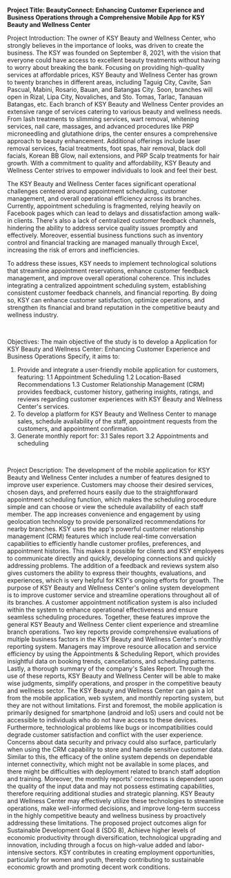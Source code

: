 **Project Title:  BeautyConnect: Enhancing Customer Experience and Business Operations through a Comprehensive  Mobile App for KSY Beauty and Wellness Center**

Project Introduction: 
	The owner of KSY Beauty and Wellness Center, who strongly believes in the importance of looks, was driven to create the business. The KSY was founded on September 8, 2021, with the vision that everyone could have access to excellent beauty treatments without having to worry about breaking the bank. Focusing on providing high-quality services at affordable prices, KSY Beauty and Wellness Center has grown to twenty branches in different areas, including Taguig City, Cavite, San Pascual, Mabini, Rosario, Bauan, and Batangas City. Soon, branches will open in Rizal, Lipa City, Novaliches, and Sto. Tomas, Tarlac, Tanauan Batangas, etc.
Each branch of KSY Beauty and Wellness Center provides an extensive range of services catering to various beauty and wellness needs. From lash treatments to slimming services, wart removal, whitening services, nail care, massages, and advanced procedures like PRP microneedling and glutathione drips, the center ensures a comprehensive approach to beauty enhancement. Additional offerings include laser removal services, facial treatments, foot spas, hair removal, black doll facials, Korean BB Glow, nail extensions, and PRP Scalp treatments for hair growth. With a commitment to quality and affordability, KSY Beauty and Wellness Center strives to empower individuals to look and feel their best.	

The KSY Beauty and Wellness Center faces significant operational challenges centered around appointment scheduling, customer management, and overall operational efficiency across its branches. Currently, appointment scheduling is fragmented, relying heavily on Facebook pages which can lead to delays and dissatisfaction among walk-in clients. There's also a lack of centralized customer feedback channels, hindering the ability to address service quality issues promptly and effectively. Moreover, essential business functions such as inventory control and financial tracking are managed manually through Excel, increasing the risk of errors and inefficiencies.

To address these issues, KSY needs to implement technological solutions that streamline appointment reservations, enhance customer feedback management, and improve overall operational coherence. This includes integrating a centralized appointment scheduling system, establishing consistent customer feedback channels, and financial reporting. By doing so, KSY can enhance customer satisfaction, optimize operations, and strengthen its financial and brand reputation in the competitive beauty and wellness industry.

<br>

Objectives:
The main objective of the study is to develop a Application for KSY Beauty and Wellness Center: Enhancing Customer Experience and Business Operations
Specify, it aims to:
<br>

1. Provide and integrate a user-friendly mobile application for customers, featuring:
1.1 Appointment Scheduling
1.2 Location-Based Recommendations 
1.3 Customer Relationship Management (CRM) provides feedback, customer history, gathering insights, ratings, and reviews regarding customer experiences with KSY Beauty and Wellness Center's services.
2. To develop a platform for KSY Beauty and Wellness Center to manage sales, schedule availability of the staff, appointment requests from the customers, and appointment confirmation.
3.  Generate monthly report for: 
3.1 Sales report
3.2 Appointments and scheduling 
<br>

Project Description: 
The development of the mobile application for KSY Beauty and Wellness Center includes a number of features designed to improve user experience. Customers may choose their desired services, chosen days, and preferred hours easily due to the straightforward appointment scheduling function, which makes the scheduling procedure simple and can choose or view the schedule availability of each staff member. The app increases convenience and engagement by using geolocation technology to provide personalized recommendations for nearby branches. KSY uses the app's powerful customer relationship management (CRM) features which include real-time conversation capabilities to efficiently handle customer profiles, preferences, and appointment histories. This makes it possible for clients and KSY employees to communicate directly and quickly, developing connections and quickly addressing problems. The addition of a feedback and reviews system also gives customers the ability to express their thoughts, evaluations, and experiences, which is very helpful for KSY's ongoing efforts for growth. 
The purpose of KSY Beauty and Wellness Center's online system development is to improve customer service and streamline operations throughout all of its branches. A customer appointment notification system is also included within the system to enhance operational effectiveness and ensure seamless scheduling procedures. Together, these features improve the general KSY Beauty and Wellness Center client experience and streamline branch operations.
Two key reports provide comprehensive evaluations of multiple business factors in the KSY Beauty and Wellness Center's monthly reporting system. Managers may improve resource allocation and service efficiency by using the Appointments & Scheduling Report, which provides insightful data on booking trends, cancellations, and scheduling patterns. Lastly, a thorough summary of the company's Sales Report. Through the use of these reports, KSY Beauty and Wellness Center will be able to make wise judgments, simplify operations, and prosper in the competitive beauty and wellness sector.
The KSY Beauty and Wellness Center can gain a lot from the mobile application, web system, and monthly reporting system, but they are not without limitations. First and foremost, the mobile application is primarily designed for smartphone (android and IoS) users and could not be accessible to individuals who do not have access to these devices. Furthermore, technological problems like bugs or incompatibilities could degrade customer satisfaction and conflict with the user experience. Concerns about data security and privacy could also surface, particularly when using the CRM capability to store and handle sensitive customer data. Similar to this, the efficacy of the online system depends on dependable internet connectivity, which might not be available in some places, and there might be difficulties with deployment related to branch staff adoption and training. Moreover, the monthly reports' correctness is dependent upon the quality of the input data and may not possess estimating capabilities, therefore requiring additional studies and strategic planning. KSY Beauty and Wellness Center may effectively utilize these technologies to streamline operations, make well-informed decisions, and improve long-term success in the highly competitive beauty and wellness business by proactively addressing these limitations.
The proposed  project outcomes align for Sustainable Development Goal 8 (SDG 8), Achieve higher levels of economic productivity through diversification, technological upgrading and innovation, including through a focus on high-value added and labor-intensive sectors. KSY contributes in creating employment opportunities, particularly for women and youth, thereby contributing to sustainable economic growth and promoting decent work conditions.

